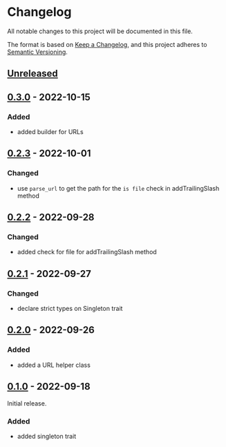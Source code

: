 # Changelog

All notable changes to this project will be documented in this file.

The format is based on [Keep a Changelog](https://keepachangelog.com/en/1.0.0/),
and this project adheres to [Semantic Versioning](https://semver.org/spec/v2.0.0.html).

## [Unreleased]

## [0.3.0] - 2022-10-15

### Added

- added builder for URLs

## [0.2.3] - 2022-10-01

### Changed

- use `parse_url` to get the path for the `is file` check in addTrailingSlash method

## [0.2.2] - 2022-09-28

### Changed

- added check for file for addTrailingSlash method

## [0.2.1] - 2022-09-27

### Changed

- declare strict types on Singleton trait 

## [0.2.0] - 2022-09-26

### Added

- added a URL helper class

## [0.1.0] - 2022-09-18

Initial release.

### Added

- added singleton trait

[unreleased]: https://github.com/jahidulpabelislam/utilities/compare/v0.3.0...HEAD
[0.3.0]: https://github.com/jahidulpabelislam/utilities/compare/v0.2.3...v0.3.0
[0.2.3]: https://github.com/jahidulpabelislam/utilities/compare/v0.2.2...v0.2.3
[0.2.2]: https://github.com/jahidulpabelislam/utilities/compare/v0.2.1...v0.2.2
[0.2.1]: https://github.com/jahidulpabelislam/utilities/compare/v0.2.0...v0.2.1
[0.2.0]: https://github.com/jahidulpabelislam/utilities/compare/v0.1.0...v0.2.0
[0.1.0]: https://github.com/jahidulpabelislam/utilities/releases/tag/v0.1.0
